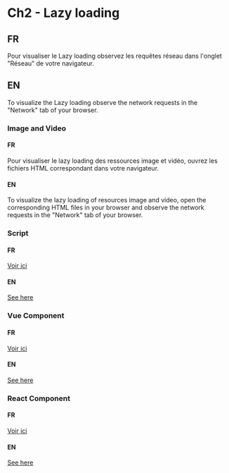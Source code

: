 # Ch2 - Lazy loading

## FR

Pour visualiser le Lazy loading observez les requêtes réseau dans l'onglet "Réseau" de votre navigateur.

## EN

To visualize the Lazy loading observe the network requests in the "Network" tab of your browser.

### Image and Video

#### FR

Pour visualiser le lazy loading des ressources image et vidéo, ouvrez les fichiers HTML correspondant dans votre navigateur.

#### EN

To visualize the lazy loading of resources image and video, open the corresponding HTML files in your browser and observe the network requests in the "Network" tab of your browser.

### Script

#### FR

[Voir ici](/script/README.md)

#### EN

[See here](/script/README.md)

### Vue Component

#### FR

[Voir ici](/vue-async-component/README.md)

#### EN

[See here](/vue-async-component/README.md)

### React Component

#### FR

[Voir ici](/react-async-component/README.md)

#### EN

[See here](/react-async-component/README.md)
